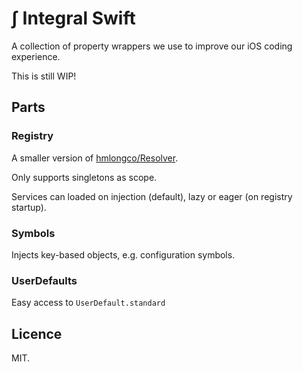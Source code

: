 # ∫ Integral Swift

A collection of property wrappers we use to improve our iOS coding experience.

This is still WIP!

## Parts

### Registry

A smaller version of [hmlongco/Resolver](https://github.com/hmlongco/Resolver).

Only supports singletons as scope.

Services can loaded on injection (default), lazy or eager (on registry startup).

### Symbols

Injects key-based objects, e.g. configuration symbols.

### UserDefaults

Easy access to `UserDefault.standard`


## Licence

MIT.
